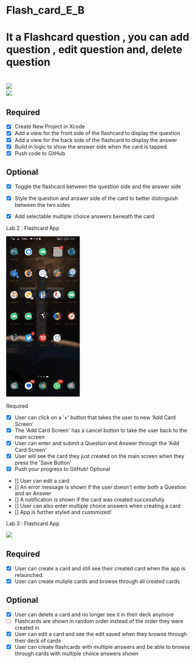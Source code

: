 # Flash_card_E_B

# It a Flashcard question , you can add question , edit question and, delete question

# 
<img src="https://i.imgur.com/p2sBhEJ.gif" width=200><br>
<img src="emflashcard.gif" width=200><br>

## Required
- [x] Create New Project in Xcode
- [x] Add a view for the front side of the flashcard to display the question
- [x] Add a view for the back side of the flashcard to display the answer
- [x] Build in logic to show the answer side when the card is tapped
- [x] Push code to GitHub
## Optional
- [x] Toggle the flashcard between the question side and the answer side
- [x] Style the question and answer side of the card to better distinguish between the two sides
- [x] Add selectable multiple choice answers beneath the card


Lab 2 : Flashcard App

<img src="lab2.gif" width=200><br>

Required
- [x] User can click on a ‘+’ button that takes the user to new ‘Add Card Screen’
- [x] The 'Add Card Screen' has a cancel button to take the user back to the main screen
- [x] User can enter and submit a Question and Answer through the 'Add Card Screen'
- [x] User will see the card they just created on the main screen when they press the 'Save Button'
- [x] Push your progress to GitHub!
Optional
- [] User can edit a card
- [] An error message is shown if the user doesn't enter both a Question and an Answer
- [] A notification is shown if the card was created successfully
- [] User can also enter multiple choice answers when creating a card
- [] App is further styled and customized!


Lab 3 : Flashcard App

<img src="lab3.gif" width=200><br>



## Required
- [x] User can create a card and still see their created card when the app is relaunched.
- [x] User can create muliple cards and browse through all created cards

## Optional
- [x] User can delete a card and no longer see it in their deck anymore
- [ ] Flashcards are shown in random order instead of the order they were created in
- [x] User can edit a card and see the edit saved when they browse through their deck of cards
- [x] User can create flashcards with multiple answers and be able to browse through cards with multiple choice answers shown
